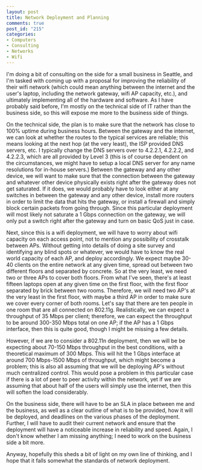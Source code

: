 ```yaml
--- 
layout: post
title: Network Deployment and Planning
comments: true
post_id: "215"
categories:
- Computers
- Consulting
- Networks
- Wifi
---
```

I'm doing a bit of consulting on the side for a small business in Seattle, and I'm tasked with coming up with a proposal for improving the reliability of their wifi network (which could mean anything between the internet and the user's laptop, including the network gateway, wifi AP capacity, etc.), and ultimately implementing all of the hardware and software.  As I have probably said before, I'm mostly on the technical side of IT rather than the business side, so this will expose me more to the business side of things.

On the technical side, the plan is to make sure that the network has close to 100% uptime during business hours.  Between the gateway and the internet, we can look at whether the routes to the typical services are reliable; this means looking at the next hop (at the very least), the ISP provided DNS servers, etc.  I typically change the DNS servers over to 4.2.2.1, 4.2.2.2, and 4.2.2.3, which are all provided by Level 3 (this is of course dependent on the circumstances, we might have to setup a local DNS server for any name resolutions for in-house servers.)  Between the gateway and any other device, we will want to make sure that the connection between the gateway and whatever other device physically exists right after the gateway does not get saturated.  If it does, we would probably have to look either at any switches in between the gateway and any other device, install more routers in order to limit the data that hits the gateway, or install a firewall and simply block certain packets from going through.  Since this particular deployment will most likely not saturate a 1 Gbps connection on the gateway, we will only put a switch right after the gateway and turn on basic QoS just in case.

Next, since this is a wifi deployment, we will have to worry about wifi capacity on each access point, not to mention any possibility of crosstalk between APs.  Without getting into details of doing a site survey and identifying any blind spots or whatever, we would have to know the real world capacity of each AP, and deploy accordingly.  We expect maybe 30-40 clients on the entire network at any given time, spread out between two different floors and separated by concrete.  So at the very least, we need two or three APs to cover both floors.  From what I've seen, there's at least fifteen laptops open at any given time on the first floor, with the first floor separated by brick between two rooms.  Therefore, we will need two AP's at the very least in the first floor, with maybe a third AP in order to make sure we cover every corner of both rooms.  Let's say that there are ten people in one room that are all connected on 802.11g.  Realistically, we can expect a throughput of 35 Mbps per client; therefore, we can expect the throughput to be around 300-350 Mbps total on one AP; if the AP has a 1 Gbps interface, then this is quite good, though I might be missing a few details.

However, if we are to consider a 802.11n deployment, then we will be be expecting about 70-150 Mbps throughput in the best conditions, with a theoretical maximum of 300 Mbps.  This will hit the 1 Gbps interface at around 700 Mbps-1500 Mbps of throughput, which might become a problem; this is also all assuming that we will be deploying AP's without much centralized control.  This would pose a problem in this particular case if there is a lot of peer to peer activity within the network, yet if we are assuming that about half of the users will simply use the internet, then this will soften the load considerably.

On the business side, there will have to be an SLA in place between me and the business, as well as a clear outline of what is to be provided, how it will be deployed, and deadlines on the various phases of the deployment.  Further, I will have to audit their current network and ensure that the deployment will have a noticeable increase in reliability and speed.  Again, I don't know whether I am missing anything; I need to work on the business side a bit more.

Anyway, hopefully this sheds a bit of light on my own line of thinking, and I hope that it falls somewhat the standards of network deployment.
